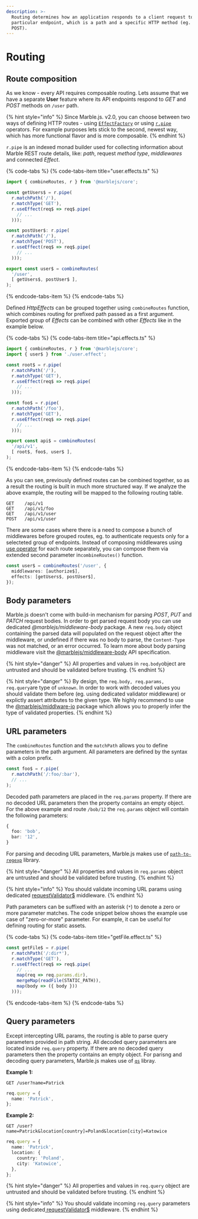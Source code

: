 ```yaml
---
description: >-
  Routing determines how an application responds to a client request to a
  particular endpoint, which is a path and a specific HTTP method (eg. GET,
  POST).
---
```


# Routing

## Route composition

As we know - every API requires composable routing. Lets assume that we have a separate **User** feature where its API endpoints respond to _GET_ and _POST_ methods on `/user` path.

{% hint style="info" %}
Since Marble.js. v2.0, you can choose between two ways of defining HTTP routes - using [`EffectFactory`](../api-reference/core/core-effectfactory.md) or using [`r.pipe`](../api-reference/core/r.pipe.md) operators. For example purposes lets stick to the second, newest way, which has more functional flavor and is more composable.
{% endhint %}

`r.pipe` is an indexed monad builder used for collecting information about Marble REST route details, like: _path_, request _method type_, _middlewares_ and connected _Effect_.

{% code-tabs %}
{% code-tabs-item title="user.effects.ts" %}
```typescript
import { combineRoutes, r } from '@marblejs/core';

const getUsers$ = r.pipe(
  r.matchPath('/'),
  r.matchType('GET'),
  r.useEffect(req$ => req$.pipe(
    // ...
  )));

const postUser$: r.pipe(
  r.matchPath('/'),
  r.matchType('POST'),
  r.useEffect(req$ => req$.pipe(
    // ...
  )));

export const user$ = combineRoutes(
  '/user',
  [ getUsers$, postUser$ ],
);
```
{% endcode-tabs-item %}
{% endcode-tabs %}

Defined _HttpEffects_ can be grouped together using  `combineRoutes` function, which combines routing for prefixed path passed as a first argument. Exported group of _Effects_ can be combined with other _Effects_ like in the example below.

{% code-tabs %}
{% code-tabs-item title="api.effects.ts" %}
```typescript
import { combineRoutes, r } from '@marblejs/core';
import { user$ } from './user.effect';

const root$ = r.pipe(
  r.matchPath('/'),
  r.matchType('GET'),
  r.useEffect(req$ => req$.pipe(
    // ...
  )));

const foo$ = r.pipe(
  r.matchPath('/foo'),
  r.matchType('GET'),
  r.useEffect(req$ => req$.pipe(
    // ...
  )));

export const api$ = combineRoutes(
  '/api/v1',
  [ root$, foo$, user$ ],
);
```
{% endcode-tabs-item %}
{% endcode-tabs %}

As you can see,  previously defined routes can be combined together, so as a result the routing is built in much more structured way. If we analyze the above example, the routing will be mapped to the following routing table.

```text
GET    /api/v1
GET    /api/v1/foo
GET    /api/v1/user
POST   /api/v1/user
```

There are some cases where there is a need to compose a bunch of middlewares before grouped routes, eg. to authenticate requests only for a selecteted group of endpoints. Instead of composing middlewares using [use operator](../api-reference/core/operator-use.md) for each route separately, you can compose them via extended second parameter in`combineRoutes()` function.

```typescript
const user$ = combineRoutes('/user', {
  middlewares: [authorize$],
  effects: [getUsers$, postUser$],
});
```

## Body parameters

Marble.js doesn't come with build-in mechanism for parsing _POST_, _PUT_ and _PATCH_ request bodies. In order to get parsed request body you can use dedicated _@marblejs/middleware-body_ package. A new `req.body` object containing the parsed data will populated on the request object after the middleware, or undefined if there was no body to parse, the `Content-Type` was not matched, or an error occurred. To learn more about body parsing middleware visit the [@marblejs/middleware-body](../api-reference/middleware-body.md) API specification.

{% hint style="danger" %}
All properties and values in `req.body`object are untrusted and should be validated before trusting.
{% endhint %}

{% hint style="danger" %}
By design, the `req.body, req.params, req.query`are type of `unknown`. In order to work with decoded values you should validate them before \(eg. using dedicated validator middleware\) or explictly assert attributes to the given type. We highly recommend to use the [@marblejs/middlware-io](../api-reference/middleware-io.md) package which allows you to properly infer the type of validated properties.
{% endhint %}

## URL parameters

The `combineRoutes` function and the `matchPath` allows you to define parameters in the path argument. All parameters are defined by the syntax with a colon prefix.

```typescript
const foo$ = r.pipe(
  r.matchPath('/:foo/:bar'),
  // ...
);
```

Decoded path parameters are placed in the `req.params` property. If there are no decoded URL parameters then the property contains an empty object. For the above example and route `/bob/12` the `req.params` object will contain the following parameters:

```typescript
{
  foo: 'bob',
  bar: '12',
}
```

For parsing and decoding URL parameters, Marble.js makes use of [`path-to-regexp`](https://github.com/pillarjs/path-to-regexp) library.

{% hint style="danger" %}
All properties and values in `req.params` object are untrusted and should be validated before trusting.
{% endhint %}

{% hint style="info" %}
You should validate incoming URL params using dedicated [requestValidator$](../api-reference/middleware-io.md) middleware.
{% endhint %}

Path parameters can be suffixed with an asterisk \(`*`\) to denote a zero or more parameter matches. The code snippet below shows the example use case of "zero-or-more" parameter. For example, it can be useful for defining routing for static assets.

{% code-tabs %}
{% code-tabs-item title="getFile.effect.ts" %}
```typescript
const getFile$ = r.pipe(
  r.matchPath('/:dir*'),
  r.matchType('GET'),
  r.useEffect(req$ => req$.pipe(
    // ...
    map(req => req.params.dir),
    mergeMap(readFile(STATIC_PATH)),
    map(body => ({ body }))
  )));
```
{% endcode-tabs-item %}
{% endcode-tabs %}

## Query parameters

Except intercepting URL params, the routing is able to parse query parameters provided in path string. All decoded query parameters are located inside `req.query` property. If there are no decoded query parameters then the property contains an empty object. For parisng and decoding query parameters, Marble.js makes use of [`qs`](https://github.com/ljharb/qs) libray.

**Example 1:**

```text
GET /user?name=Patrick
```

```typescript
req.query = {
  name: 'Patrick',
};
```

**Example 2:**

```text
GET /user?name=Patrick&location[country]=Poland&location[city]=Katowice
```

```typescript
req.query = {
  name: 'Patrick',
  location: {
    country: 'Poland',
    city: 'Katowice',
  },
};
```

{% hint style="danger" %}
All properties and values in `req.query` object are untrusted and should be validated before trusting.
{% endhint %}

{% hint style="info" %}
You should validate incoming `req.query` parameters using dedicated[ requestValidator$](../api-reference/middleware-io.md) middleware.
{% endhint %}

